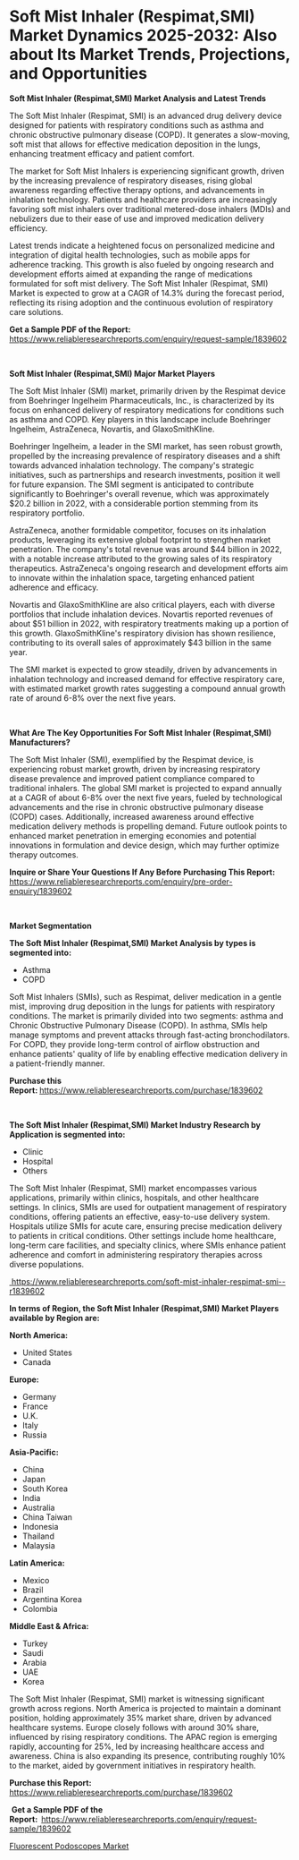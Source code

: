 <p><h1>Soft Mist Inhaler (Respimat,SMI) Market Dynamics 2025-2032: Also about Its Market Trends, Projections, and Opportunities</h1></p><p><strong>Soft Mist Inhaler (Respimat,SMI) Market Analysis and Latest Trends</strong></p>
<p><p>The Soft Mist Inhaler (Respimat, SMI) is an advanced drug delivery device designed for patients with respiratory conditions such as asthma and chronic obstructive pulmonary disease (COPD). It generates a slow-moving, soft mist that allows for effective medication deposition in the lungs, enhancing treatment efficacy and patient comfort. </p><p>The market for Soft Mist Inhalers is experiencing significant growth, driven by the increasing prevalence of respiratory diseases, rising global awareness regarding effective therapy options, and advancements in inhalation technology. Patients and healthcare providers are increasingly favoring soft mist inhalers over traditional metered-dose inhalers (MDIs) and nebulizers due to their ease of use and improved medication delivery efficiency.</p><p>Latest trends indicate a heightened focus on personalized medicine and integration of digital health technologies, such as mobile apps for adherence tracking. This growth is also fueled by ongoing research and development efforts aimed at expanding the range of medications formulated for soft mist delivery. The Soft Mist Inhaler (Respimat, SMI) Market is expected to grow at a CAGR of 14.3% during the forecast period, reflecting its rising adoption and the continuous evolution of respiratory care solutions.</p></p>
<p><strong>Get a Sample PDF of the Report:&nbsp;</strong> <a href="https://www.reliableresearchreports.com/enquiry/request-sample/1839602?utm_campaign=3293&utm_medium=2&utm_source=Github&utm_content=ia&utm_term=05032025&utm_id=soft-mist-inhaler-respimatsmi">https://www.reliableresearchreports.com/enquiry/request-sample/1839602</a></p>
<p>&nbsp;</p>
<p><strong>Soft Mist Inhaler (Respimat,SMI) Major Market Players</strong></p>
<p><p>The Soft Mist Inhaler (SMI) market, primarily driven by the Respimat device from Boehringer Ingelheim Pharmaceuticals, Inc., is characterized by its focus on enhanced delivery of respiratory medications for conditions such as asthma and COPD. Key players in this landscape include Boehringer Ingelheim, AstraZeneca, Novartis, and GlaxoSmithKline.</p><p>Boehringer Ingelheim, a leader in the SMI market, has seen robust growth, propelled by the increasing prevalence of respiratory diseases and a shift towards advanced inhalation technology. The company's strategic initiatives, such as partnerships and research investments, position it well for future expansion. The SMI segment is anticipated to contribute significantly to Boehringer's overall revenue, which was approximately $20.2 billion in 2022, with a considerable portion stemming from its respiratory portfolio.</p><p>AstraZeneca, another formidable competitor, focuses on its inhalation products, leveraging its extensive global footprint to strengthen market penetration. The company's total revenue was around $44 billion in 2022, with a notable increase attributed to the growing sales of its respiratory therapeutics. AstraZeneca's ongoing research and development efforts aim to innovate within the inhalation space, targeting enhanced patient adherence and efficacy.</p><p>Novartis and GlaxoSmithKline are also critical players, each with diverse portfolios that include inhalation devices. Novartis reported revenues of about $51 billion in 2022, with respiratory treatments making up a portion of this growth. GlaxoSmithKline's respiratory division has shown resilience, contributing to its overall sales of approximately $43 billion in the same year.</p><p>The SMI market is expected to grow steadily, driven by advancements in inhalation technology and increased demand for effective respiratory care, with estimated market growth rates suggesting a compound annual growth rate of around 6-8% over the next five years.</p></p>
<p>&nbsp;</p>
<p><strong>What Are The Key Opportunities For Soft Mist Inhaler (Respimat,SMI) Manufacturers?</strong></p>
<p><p>The Soft Mist Inhaler (SMI), exemplified by the Respimat device, is experiencing robust market growth, driven by increasing respiratory disease prevalence and improved patient compliance compared to traditional inhalers. The global SMI market is projected to expand annually at a CAGR of about 6-8% over the next five years, fueled by technological advancements and the rise in chronic obstructive pulmonary disease (COPD) cases. Additionally, increased awareness around effective medication delivery methods is propelling demand. Future outlook points to enhanced market penetration in emerging economies and potential innovations in formulation and device design, which may further optimize therapy outcomes.</p></p>
<p><strong>Inquire or Share Your Questions If Any Before Purchasing This Report:</strong> <a href="https://www.reliableresearchreports.com/enquiry/pre-order-enquiry/1839602?utm_campaign=3293&utm_medium=2&utm_source=Github&utm_content=ia&utm_term=05032025&utm_id=soft-mist-inhaler-respimatsmi">https://www.reliableresearchreports.com/enquiry/pre-order-enquiry/1839602</a></p>
<p>&nbsp;</p>
<p><strong>Market Segmentation</strong></p>
<p><strong>The Soft Mist Inhaler (Respimat,SMI) Market Analysis by types is segmented into:</strong></p>
<p><ul><li>Asthma</li><li>COPD</li></ul></p>
<p><p>Soft Mist Inhalers (SMIs), such as Respimat, deliver medication in a gentle mist, improving drug deposition in the lungs for patients with respiratory conditions. The market is primarily divided into two segments: asthma and Chronic Obstructive Pulmonary Disease (COPD). In asthma, SMIs help manage symptoms and prevent attacks through fast-acting bronchodilators. For COPD, they provide long-term control of airflow obstruction and enhance patients' quality of life by enabling effective medication delivery in a patient-friendly manner.</p></p>
<p><strong>Purchase this Report:&nbsp;</strong><a href="https://www.reliableresearchreports.com/purchase/1839602?utm_campaign=3293&utm_medium=2&utm_source=Github&utm_content=ia&utm_term=05032025&utm_id=soft-mist-inhaler-respimatsmi">https://www.reliableresearchreports.com/purchase/1839602</a></p>
<p>&nbsp;</p>
<p><strong>The Soft Mist Inhaler (Respimat,SMI) Market Industry Research by Application is segmented into:</strong></p>
<p><ul><li>Clinic</li><li>Hospital</li><li>Others</li></ul></p>
<p><p>The Soft Mist Inhaler (Respimat, SMI) market encompasses various applications, primarily within clinics, hospitals, and other healthcare settings. In clinics, SMIs are used for outpatient management of respiratory conditions, offering patients an effective, easy-to-use delivery system. Hospitals utilize SMIs for acute care, ensuring precise medication delivery to patients in critical conditions. Other settings include home healthcare, long-term care facilities, and specialty clinics, where SMIs enhance patient adherence and comfort in administering respiratory therapies across diverse populations.</p></p>
<p><a href="https://www.reliableresearchreports.com/soft-mist-inhaler-respimat-smi--r1839602?utm_campaign=3293&utm_medium=2&utm_source=Github&utm_content=ia&utm_term=05032025&utm_id=soft-mist-inhaler-respimatsmi">&nbsp;https://www.reliableresearchreports.com/soft-mist-inhaler-respimat-smi--r1839602</a></p>
<p><strong>In terms of Region, the Soft Mist Inhaler (Respimat,SMI) Market Players available by Region are:</strong></p>
<p>
    <p> <strong> North America: </strong>
        <ul>
            <li>United States</li>
            <li>Canada</li>
        </ul>
        </p> 
    <p> <strong> Europe: </strong>
        <ul>
            <li>Germany</li>
            <li>France</li>
            <li>U.K.</li>
            <li>Italy</li>
            <li>Russia</li>
        </ul>
        </p> 
    <p> <strong> Asia-Pacific: </strong>
        <ul>
            <li>China</li>
            <li>Japan</li>
            <li>South Korea</li>
            <li>India</li>
            <li>Australia</li>
            <li>China Taiwan</li>
            <li>Indonesia</li>
            <li>Thailand</li>
            <li>Malaysia</li>
        </ul>
        </p> 
    <p> <strong> Latin America: </strong>
        <ul>
            <li>Mexico</li>
            <li>Brazil</li>
            <li>Argentina Korea</li>
            <li>Colombia</li>
        </ul>
        </p> 
    <p> <strong> Middle East & Africa: </strong>
        <ul>
            <li>Turkey</li>
            <li>Saudi</li>
            <li>Arabia</li>
            <li>UAE</li>
            <li>Korea</li>
        </ul>
    </p>
    </p>
<p><p>The Soft Mist Inhaler (Respimat, SMI) market is witnessing significant growth across regions. North America is projected to maintain a dominant position, holding approximately 35% market share, driven by advanced healthcare systems. Europe closely follows with around 30% share, influenced by rising respiratory conditions. The APAC region is emerging rapidly, accounting for 25%, led by increasing healthcare access and awareness. China is also expanding its presence, contributing roughly 10% to the market, aided by government initiatives in respiratory health.</p></p>
<p><strong>Purchase this Report: </strong><a href="https://www.reliableresearchreports.com/purchase/1839602?utm_campaign=3293&utm_medium=2&utm_source=Github&utm_content=ia&utm_term=05032025&utm_id=soft-mist-inhaler-respimatsmi">https://www.reliableresearchreports.com/purchase/1839602</a></p>
<p>&nbsp;<strong>Get a Sample PDF of the Report:&nbsp;&nbsp;</strong><a href="https://www.reliableresearchreports.com/enquiry/request-sample/1839602?utm_campaign=3293&utm_medium=2&utm_source=Github&utm_content=ia&utm_term=05032025&utm_id=soft-mist-inhaler-respimatsmi">https://www.reliableresearchreports.com/enquiry/request-sample/1839602</a></p>
<p><strong></strong></p>
<p><p><a href="https://github.com/iquiseeboli/Market-Research-Report-List-1/blob/main/fluorescent-podoscopes-market.md?utm_campaign=3293&utm_medium=2&utm_source=Github&utm_content=ia&utm_term=05032025&utm_id=soft-mist-inhaler-respimatsmi">Fluorescent Podoscopes Market</a></p></p>
